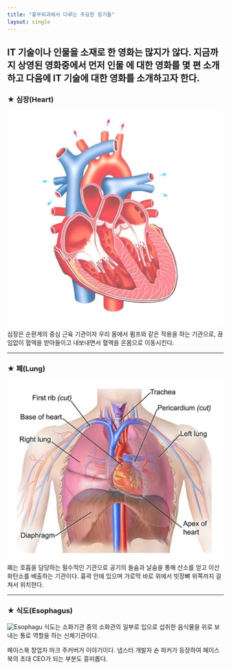 ```yaml
---
title: "흉부외과에서 다루는 주요한 장기들"
layout: single
---
```


IT 기술이나 인물을 소재로 한 영화는 많지가 않다. 지금까지 상영된 영화중에서 먼저 인물
에 대한 영화를 몇 편 소개하고 다음에 IT 기술에 대한 영화를 소개하고자 한다.
---
### ★ 심장(Heart)
![Heart](/assets/images/heart.png)
심장은 순환계의 중심 근육 기관이자 우리 몸에서 펌프와 같은 작용을 하는 기관으로,
끊임없이 혈액을 받아들이고 내보내면서 혈액을 온몸으로 이동시킨다.

---
### ★ 폐(Lung)
![Lung](/assets/images/lung.png)
폐는 호흡을 담당하는 필수적인 기관으로 공기의 들숨과 날숨을 통해 산소를 얻고 이산화탄소를 배출하는 기관이다.
흉곽 안에 있으며 가로막 바로 위에서 빗장뼈 위쪽까지 걸쳐서 위치한다.

---
### ★ 식도(Esophagus)
![Esophagu](/assets/images/esophagu.png)
식도는 소화기관 중의 소화관의 일부로 입으로 섭취한 음식물을 위로 보내는 통로 역할을 하는 신체기관이다.

페이스북 창업자 마크 주커버거 이야기이다. 냅스터 개발자 숀 파커가 등장하여 페이스북의
초대 CEO가 되는 부분도 흥미롭다.
